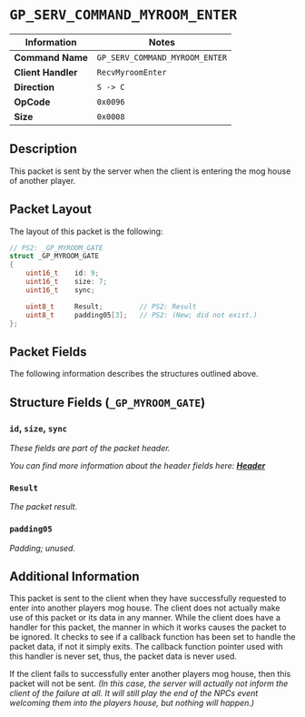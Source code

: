 # `GP_SERV_COMMAND_MYROOM_ENTER`

| Information               | Notes |
|---                        |---    |
| **Command Name**          | `GP_SERV_COMMAND_MYROOM_ENTER` |
| **Client Handler**        | `RecvMyroomEnter` |
| **Direction**             | `S -> C` |
| **OpCode**                | `0x0096` |
| **Size**                  | `0x0008` |

## Description

This packet is sent by the server when the client is entering the mog house of another player.

## Packet Layout

The layout of this packet is the following:

```cpp
// PS2: _GP_MYROOM_GATE
struct _GP_MYROOM_GATE
{
    uint16_t    id: 9;
    uint16_t    size: 7;
    uint16_t    sync;

    uint8_t     Result;         // PS2: Result
    uint8_t     padding05[3];   // PS2: (New; did not exist.)
};
```

## Packet Fields

The following information describes the structures outlined above.

## Structure Fields (`_GP_MYROOM_GATE`)

### `id`, `size`, `sync`

_These fields are part of the packet header._

_You can find more information about the header fields here: [**Header**](/world/HEADER.md)_

### `Result`

_The packet result._

### `padding05`

_Padding; unused._

## Additional Information

This packet is sent to the client when they have successfully requested to enter into another players mog house. The client does not actually make use of this packet or its data in any manner. While the client does have a handler for this packet, the manner in which it works causes the packet to be ignored. It checks to see if a callback function has been set to handle the packet data, if not it simply exits. The callback function pointer used with this handler is never set, thus, the packet data is never used.

If the client fails to successfully enter another players mog house, then this packet will not be sent. _(In this case, the server will actually not inform the client of the failure at all. It will still play the end of the NPCs event welcoming them into the players house, but nothing will happen.)_

